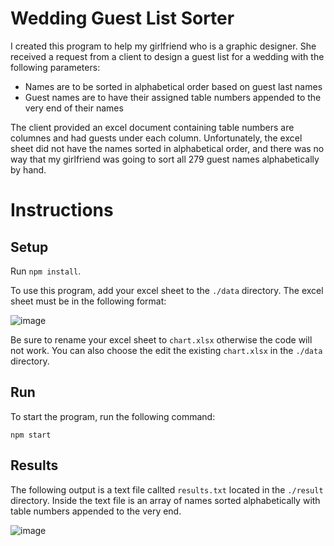# Wedding Guest List Sorter

I created this program to help my girlfriend who is a graphic designer.  She received a request from a client to design a guest list for a wedding with the following parameters:

- Names are to be sorted in alphabetical order based on guest last names
- Guest names are to have their assigned table numbers appended to the very end of their names

The client provided an excel document containing table numbers are columnes and had guests under each column.  Unfortunately, the excel sheet did not have the names sorted in alphabetical order, and there was no way that my girlfriend was going to  sort all 279 guest names alphabetically by hand.  

# Instructions

## Setup

Run `npm install`.

To use this program, add your excel sheet to the `./data` directory.  The excel sheet must be in the following format:

![image](https://github.com/alianza-dev/cm-cross-platform/assets/82110542/b85dffc5-a4df-4fbe-9ca7-d2f6318dc959)

Be sure to rename your excel sheet to `chart.xlsx` otherwise the code will not work.  You can also choose the edit the existing `chart.xlsx` in the `./data` directory.  

## Run

To start the program, run the following command:

`npm start`

## Results

The following output is a text file callted `results.txt` located in the `./result` directory.  Inside the text file is an array of names sorted alphabetically with table numbers appended to the very end. 

![image](https://github.com/alianza-dev/cm-cross-platform/assets/82110542/1490de32-0022-4063-ae17-5c6610ec9eb0)
